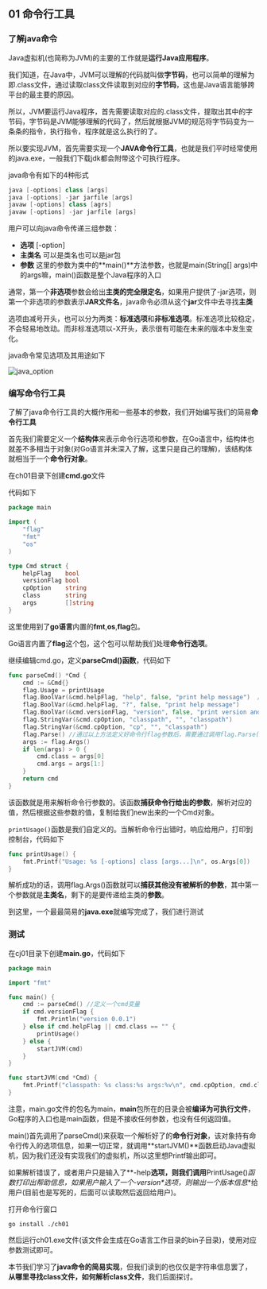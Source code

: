 ## 01 命令行工具

### 了解java命令

Java虚拟机(也简称为JVM)的主要的工作就是**运行Java应用程序**。

我们知道，在Java中，JVM可以理解的代码就叫做**字节码**，也可以简单的理解为即.class文件，通过读取class文件读取到对应的**字节码**，这也是Java语言能够跨平台的最主要的原因。

所以，JVM要运行Java程序，首先需要读取对应的.class文件，提取出其中的字节码，字节码是JVM能够理解的代码了，然后就根据JVM的规范将字节码变为一条条的指令，执行指令，程序就是这么执行的了。

所以要实现JVM，首先需要实现一个**JAVA命令行工具**，也就是我们平时经常使用的java.exe，一般我们下载jdk都会附带这个可执行程序。

java命令有如下的4种形式

```java
java [-options] class [args]
java [-options] -jar jarfile [args]
javaw [-options] class [agrs]
javaw [-options] -jar jarfile [args]
```

用户可以向java命令传递三组参数：

- **选项** [-option]
- **主类名** 可以是类名也可以是jar包
- **参数** 这里的参数为类中的**main()**方法参数，也就是main(String[] args)中的args嘛，main()函数是整个Java程序的入口

通常，第一个**非选项**参数会给出**主类的完全限定名**，如果用户提供了-jar选项，则第一个非选项的参数表示**JAR文件名**，java命令必须从这个**jar**文件中去寻找**主类**

选项由减号开头，也可以分为两类：**标准选项**和**非标准选项**。标准选项比较稳定，不会轻易地改动。而非标准选项以-X开头，表示很有可能在未来的版本中发生变化。

java命令常见选项及其用途如下

![java_option](..\photo\java_option.png)

### 编写命令行工具

了解了java命令行工具的大概作用和一些基本的参数，我们开始编写我们的简易**命令行工具**

首先我们需要定义一个**结构体**来表示命令行选项和参数，在Go语言中，结构体也就差不多相当于对象(对Go语言并未深入了解，这里只是自己的理解)，该结构体就相当于一个**命令行对象**。

在ch01目录下创建**cmd.go**文件

代码如下

```go
package main

import (
	"flag"
	"fmt"
	"os"
)

type Cmd struct {
	helpFlag    bool
	versionFlag bool
	cpOption    string
	class       string
	args        []string
}
```

这里使用到了**go语言**内置的**fmt**,**os**,**flag**包。

Go语言内置了**flag**这个包，这个包可以帮助我们处理**命令行选项**。

继续编辑cmd.go，定义**parseCmd()函数**，代码如下

```go
func parseCmd() *Cmd {
	cmd := &Cmd{}
	flag.Usage = printUsage
	flag.BoolVar(&cmd.helpFlag, "help", false, "print help message")  //获取helpFlag的值
	flag.BoolVar(&cmd.helpFlag, "?", false, "print help message")
	flag.BoolVar(&cmd.versionFlag, "version", false, "print version and exit")
	flag.StringVar(&cmd.cpOption, "classpath", "", "classpath")
	flag.StringVar(&cmd.cpOption, "cp", "", "classpath")
	flag.Parse() //通过以上方法定义好命令行flag参数后，需要通过调用flag.Parse()来对命令行参数进行解析
	args := flag.Args()
	if len(args) > 0 {
		cmd.class = args[0]
		cmd.args = args[1:]
	}
	return cmd
}
```

该函数就是用来解析命令行参数的。该函数**捕获命令行给出的参数**，解析对应的值，然后根据这些参数的值，复制给我们new出来的一个Cmd对象。

`printUsage()`函数是我们自定义的。当解析命令行出错时，响应给用户，打印到控制台，代码如下

```go
func printUsage() {
	fmt.Printf("Usage: %s [-options] class [args...]\n", os.Args[0])
}
```

解析成功的话，调用flag.Args()函数就可以**捕获其他没有被解析的参数**，其中第一个参数就是**主类名**，剩下的是要传递给主类的**参数**。

到这里，一个最最简易的**java.exe**就编写完成了，我们进行测试

### 测试

在cj01目录下创建**main.go**，代码如下

```go
package main

import "fmt"

func main() {
	cmd := parseCmd() //定义一个cmd变量
	if cmd.versionFlag {
		fmt.Println("version 0.0.1")
	} else if cmd.helpFlag || cmd.class == "" {
		printUsage()
	} else {
		startJVM(cmd)
	}
}

func startJVM(cmd *Cmd) {
	fmt.Printf("classpath: %s class:%s args:%v\n", cmd.cpOption, cmd.class, cmd.args)
}

```

注意，main.go文件的包名为main，**main**包所在的目录会被**编译为可执行文件**，Go程序的入口也是main函数，但是不接收任何参数，也没有任何返回值。

main()首先调用了parseCmd()来获取一个解析好了的**命令行对象**，该对象持有命令行传入的选项信息，如果一切正常，就调用**startJVM()**函数启动Java虚拟机，因为我们还没有实现我们的虚拟机，所以这里想Printf输出即可。

如果解析错误了，或者用户只是输入了**-help**选项，则我们调用**PrintUsage()**函数打印出帮助信息，如果用户输入了一个*-version*选项，则输出一个**版本信息**给用户(目前也是写死的，后面可以读取然后返回给用户)。

打开命令行窗口

```shell
go install ./ch01
```

然后运行ch01.exe文件(该文件会生成在Go语言工作目录的bin子目录)，使用对应参数测试即可。

本节我们学习了**java命令的简易实现**，但我们读到的也仅仅是字符串信息罢了，**从哪里寻找class文件，如何解析class文件**，我们后面探讨。
